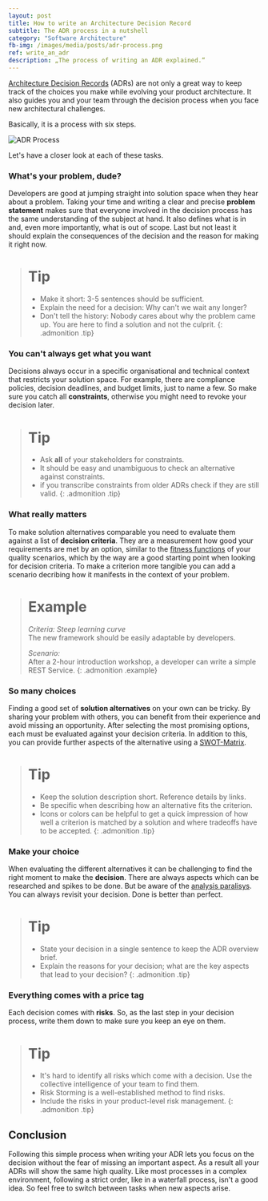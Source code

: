 ```yaml
---
layout: post
title: How to write an Architecture Decision Record
subtitle: The ADR process in a nutshell
category: "Software Architecture"
fb-img: /images/media/posts/adr-process.png
ref: write_an_adr
description: „The process of writing an ADR explained.“
---
```


[Architecture Decision Records](https://github.com/joelparkerhenderson/architecture-decision-record) (ADRs) are not only a great way to keep track of the choices you make while evolving your product architecture. It also guides you and your team through the decision process when you face new architectural challenges. 

<!--more-->

Basically, it is a process with six steps.

![ADR Process](/images/postinline/posts/adr-process.png)

Let's have a closer look at each of these tasks.

### What's your problem, dude?

Developers are good at jumping straight into solution space when they hear about a problem. Taking your time and writing a clear and precise **problem statement** makes sure that everyone involved in the decision process has the same understanding of the subject at hand. It also defines what is in and, even more importantly, what is out of scope. Last but not least it should explain the consequences of the decision and the reason for making it right now. 

> # Tip
> - Make it short: 3-5 sentences should be sufficient.
> - Explain the need for a decision: Why can't we wait any longer?
> - Don't tell the history: Nobody cares about why the problem came up. You are here to find a solution and not the culprit.
{: .admonition .tip}

### You can't always get what you want

Decisions always occur in a specific organisational and technical context that restricts your solution space. For example, there are compliance policies,  decision deadlines, and budget limits, just to name a few. So make sure you catch all **constraints**, otherwise you might need to revoke your decision later.

> # Tip
> - Ask **all** of your stakeholders for constraints.
> - It should be easy and unambiguous to check an alternative against constraints.
> - if you transcribe constraints from older ADRs check if they are still valid.
{: .admonition .tip}

### What really matters
To make solution alternatives comparable you need to evaluate them against a list of **decision criteria**. They are a measurement how good your requirements are met by an option, similar to the [fitness functions](https://medium.com/nerd-for-tech/what-are-the-fitness-functions-8ffbc852c6e1) of your quality scenarios, which by the way are a good starting point when looking for decision criteria. 
To make a criterion more tangible you can add a scenario decribing how it manifests in the context of your problem.

> # Example
> _Criteria: Steep learning curve_  
> The new framework should be easily adaptable by developers.
>
> *Scenario:*  
> After a 2-hour introduction workshop, a developer can write a simple REST Service.
{: .admonition .example}

### So many choices 

Finding a good set of **solution alternatives** on your own can be tricky. By sharing your problem with others, you can benefit from their experience and avoid missing an opportunity. After selecting the most promising options, each must be evaluated against your decision criteria. In addition to this, you can provide further aspects of the alternative using a [SWOT-Matrix](https://en.wikipedia.org/wiki/SWOT_analysis).

> # Tip
> - Keep the solution description short. Reference details by links.
> - Be specific when describing how an alternative fits the criterion.
> - Icons or colors can be helpful to get a quick impression of how well a criterion is matched by a solution and where tradeoffs have to be accepted.
{: .admonition .tip}

### Make your choice

When evaluating the different alternatives it can be challenging to find the right moment to make the **decision**. There are always aspects which can be researched and spikes to be done. But be aware of the [analysis paralisys](https://en.wikipedia.org/wiki/Analysis_paralysis). You can always revisit your decision. Done is better than perfect.  

> # Tip
> - State your decision in a single sentence to keep the ADR overview brief.
> - Explain the reasons for your decision; what are the key aspects that lead to your decision?
{: .admonition .tip}

### Everything comes with a price tag

Each decision comes with **risks**. So, as the last step in your decision process, write them down to make sure you keep an eye on them.

> # Tip
> - It's hard to identify all risks which come with a decision. Use the collective intelligence of your team to find them. 
> - Risk Storming is a well-established method to find risks.
> - Include the risks in your product-level risk management.
{: .admonition .tip}

## Conclusion

Following this simple process when writing your ADR lets you focus on the decision without the fear of missing an important aspect. As a result all your ADRs will show the same high quality. Like most processes in a complex environment, following a strict order, like in a waterfall process, isn't a good idea. So feel free to switch between tasks when new aspects arise.